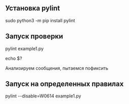 ## Установка pylint 

sudo python3 -m pip install pylint


## Запуск проверки

pylint example1.py

echo $?


Анализируем сообщения, пытаемся пофиксить
 
## Запуск на определенных правилах

pylint --disable=W0614 example1.py



